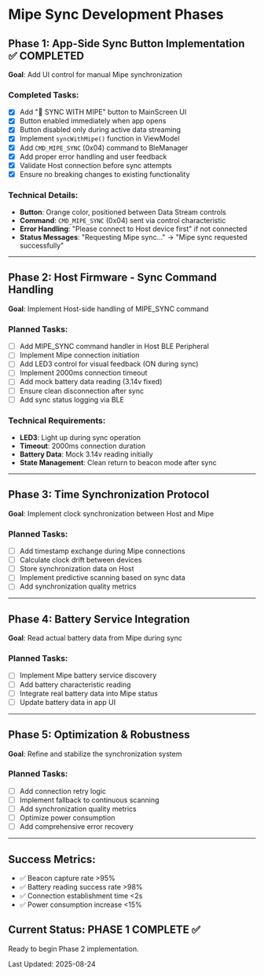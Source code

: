 # Mipe Sync Development Phases

## Phase 1: App-Side Sync Button Implementation ✅ COMPLETED
**Goal**: Add UI control for manual Mipe synchronization

### Completed Tasks:
- [x] Add "🔗 SYNC WITH MIPE" button to MainScreen UI
- [x] Button enabled immediately when app opens
- [x] Button disabled only during active data streaming
- [x] Implement `syncWithMipe()` function in ViewModel
- [x] Add `CMD_MIPE_SYNC` (0x04) command to BleManager
- [x] Add proper error handling and user feedback
- [x] Validate Host connection before sync attempts
- [x] Ensure no breaking changes to existing functionality

### Technical Details:
- **Button**: Orange color, positioned between Data Stream controls
- **Command**: `CMD_MIPE_SYNC` (0x04) sent via control characteristic
- **Error Handling**: "Please connect to Host device first" if not connected
- **Status Messages**: "Requesting Mipe sync..." → "Mipe sync requested successfully"

---

## Phase 2: Host Firmware - Sync Command Handling
**Goal**: Implement Host-side handling of MIPE_SYNC command

### Planned Tasks:
- [ ] Add MIPE_SYNC command handler in Host BLE Peripheral
- [ ] Implement Mipe connection initiation
- [ ] Add LED3 control for visual feedback (ON during sync)
- [ ] Implement 2000ms connection timeout
- [ ] Add mock battery data reading (3.14v fixed)
- [ ] Ensure clean disconnection after sync
- [ ] Add sync status logging via BLE

### Technical Requirements:
- **LED3**: Light up during sync operation
- **Timeout**: 2000ms connection duration
- **Battery Data**: Mock 3.14v reading initially
- **State Management**: Clean return to beacon mode after sync

---

## Phase 3: Time Synchronization Protocol
**Goal**: Implement clock synchronization between Host and Mipe

### Planned Tasks:
- [ ] Add timestamp exchange during Mipe connections
- [ ] Calculate clock drift between devices
- [ ] Store synchronization data on Host
- [ ] Implement predictive scanning based on sync data
- [ ] Add synchronization quality metrics

---

## Phase 4: Battery Service Integration
**Goal**: Read actual battery data from Mipe during sync

### Planned Tasks:
- [ ] Implement Mipe battery service discovery
- [ ] Add battery characteristic reading
- [ ] Integrate real battery data into Mipe status
- [ ] Update battery data in app UI

---

## Phase 5: Optimization & Robustness
**Goal**: Refine and stabilize the synchronization system

### Planned Tasks:
- [ ] Add connection retry logic
- [ ] Implement fallback to continuous scanning
- [ ] Add synchronization quality metrics
- [ ] Optimize power consumption
- [ ] Add comprehensive error recovery

---

## Success Metrics:
- ✅ Beacon capture rate >95%
- ✅ Battery reading success rate >98%
- ✅ Connection establishment time <2s
- ✅ Power consumption increase <15%

## Current Status: PHASE 1 COMPLETE ✅
Ready to begin Phase 2 implementation.

Last Updated: 2025-08-24
